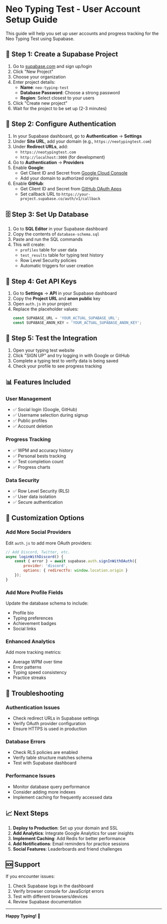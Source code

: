 # Neo Typing Test - User Account Setup Guide

This guide will help you set up user accounts and progress tracking for the Neo Typing Test using Supabase.

## 🚀 **Step 1: Create a Supabase Project**

1. Go to [supabase.com](https://supabase.com) and sign up/login
2. Click "New Project"
3. Choose your organization
4. Enter project details:
   - **Name**: `neo-typing-test`
   - **Database Password**: Choose a strong password
   - **Region**: Select closest to your users
5. Click "Create new project"
6. Wait for the project to be set up (2-3 minutes)

## 🔧 **Step 2: Configure Authentication**

1. In your Supabase dashboard, go to **Authentication** → **Settings**
2. Under **Site URL**, add your domain (e.g., `https://neotypingtest.com`)
3. Under **Redirect URLs**, add:
   - `https://neotypingtest.com`
   - `http://localhost:3000` (for development)
4. Go to **Authentication** → **Providers**
5. Enable **Google**:
   - Get Client ID and Secret from [Google Cloud Console](https://console.cloud.google.com)
   - Add your domain to authorized origins
6. Enable **GitHub**:
   - Get Client ID and Secret from [GitHub OAuth Apps](https://github.com/settings/developers)
   - Set callback URL to `https://your-project.supabase.co/auth/v1/callback`

## 🗄️ **Step 3: Set Up Database**

1. Go to **SQL Editor** in your Supabase dashboard
2. Copy the contents of `database-schema.sql`
3. Paste and run the SQL commands
4. This will create:
   - `profiles` table for user data
   - `test_results` table for typing test history
   - Row Level Security policies
   - Automatic triggers for user creation

## 🔑 **Step 4: Get API Keys**

1. Go to **Settings** → **API** in your Supabase dashboard
2. Copy the **Project URL** and **anon public** key
3. Open `auth.js` in your project
4. Replace the placeholder values:
   ```javascript
   const SUPABASE_URL = 'YOUR_ACTUAL_SUPABASE_URL';
   const SUPABASE_ANON_KEY = 'YOUR_ACTUAL_SUPABASE_ANON_KEY';
   ```

## 🎯 **Step 5: Test the Integration**

1. Open your typing test website
2. Click "SIGN UP" and try logging in with Google or GitHub
3. Complete a typing test to verify data is being saved
4. Check your profile to see progress tracking

## 📊 **Features Included**

### **User Management**
- ✅ Social login (Google, GitHub)
- ✅ Username selection during signup
- ✅ Public profiles
- ✅ Account deletion

### **Progress Tracking**
- ✅ WPM and accuracy history
- ✅ Personal bests tracking
- ✅ Test completion count
- ✅ Progress charts

### **Data Security**
- ✅ Row Level Security (RLS)
- ✅ User data isolation
- ✅ Secure authentication

## 🔧 **Customization Options**

### **Add More Social Providers**
Edit `auth.js` to add more OAuth providers:
```javascript
// Add Discord, Twitter, etc.
async loginWithDiscord() {
    const { error } = await supabase.auth.signInWithOAuth({
        provider: 'discord',
        options: { redirectTo: window.location.origin }
    });
}
```

### **Add More Profile Fields**
Update the database schema to include:
- Profile bio
- Typing preferences
- Achievement badges
- Social links

### **Enhanced Analytics**
Add more tracking metrics:
- Average WPM over time
- Error patterns
- Typing speed consistency
- Practice streaks

## 🚨 **Troubleshooting**

### **Authentication Issues**
- Check redirect URLs in Supabase settings
- Verify OAuth provider configuration
- Ensure HTTPS is used in production

### **Database Errors**
- Check RLS policies are enabled
- Verify table structure matches schema
- Test with Supabase dashboard

### **Performance Issues**
- Monitor database query performance
- Consider adding more indexes
- Implement caching for frequently accessed data

## 📈 **Next Steps**

1. **Deploy to Production**: Set up your domain and SSL
2. **Add Analytics**: Integrate Google Analytics for user insights
3. **Implement Caching**: Add Redis for better performance
4. **Add Notifications**: Email reminders for practice sessions
5. **Social Features**: Leaderboards and friend challenges

## 🆘 **Support**

If you encounter issues:
1. Check Supabase logs in the dashboard
2. Verify browser console for JavaScript errors
3. Test with different browsers/devices
4. Review Supabase documentation

---

**Happy Typing! 🚀**
